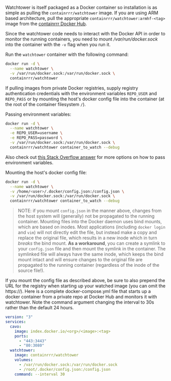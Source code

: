 Watchtower is itself packaged as a Docker container so installation is as simple as pulling the `containrrr/watchtower` image. If you are using ARM based architecture, pull the appropriate `containrrr/watchtower:armhf-<tag>` image from the [containrrr Docker Hub](https://hub.docker.com/r/containrrr/watchtower/tags/).

Since the watchtower code needs to interact with the Docker API in order to monitor the running containers, you need to mount _/var/run/docker.sock_ into the container with the `-v` flag when you run it.

Run the `watchtower` container with the following command:

```bash
docker run -d \
  --name watchtower \
  -v /var/run/docker.sock:/var/run/docker.sock \
  containrrr/watchtower
```

If pulling images from private Docker registries, supply registry authentication credentials with the environment variables `REPO_USER` and `REPO_PASS`
or by mounting the host's docker config file into the container (at the root of the container filesystem `/`).

Passing environment variables:

```bash
docker run -d \
  --name watchtower \
  -e REPO_USER=username \
  -e REPO_PASS=password \
  -v /var/run/docker.sock:/var/run/docker.sock \
  containrrr/watchtower container_to_watch --debug
```

Also check out [this Stack Overflow answer](https://stackoverflow.com/a/30494145/7872793) for more options on how to pass environment variables.

Mounting the host's docker config file:

```bash
docker run -d \
  --name watchtower \
  -v /home/<user>/.docker/config.json:/config.json \
  -v /var/run/docker.sock:/var/run/docker.sock \
  containrrr/watchtower container_to_watch --debug
```

> NOTE: if you mount `config.json` in the manner above, changes from the host system will (generally) not be propagated to the running container. Mounting files into the Docker daemon uses bind mounts, which are based on inodes. Most applications (including `docker login` and `vim`) will not directly edit the file, but instead make a copy and replace the original file, which results in a new inode which in turn *breaks* the bind mount. **As a workaround**, you can create a symlink to your `config.json` file and then mount the symlink in the container. The symlinked file will always have the same inode, which keeps the bind mount intact and will ensure changes to the original file are propagated to the running container (regardless of the inode of the source file!).

If you mount the config file as described above, be sure to also prepend the URL for the registry when starting up your watched image (you can omit the https://). Here is a complete docker-compose.yml file that starts up a docker container from a private repo at Docker Hub and monitors it with watchtower. Note the command argument changing the interval to 30s rather than the default 24 hours.

```yaml
version: "3"
services:
  cavo:
    image: index.docker.io/<org>/<image>:<tag>
    ports:
      - "443:3443"
      - "80:3080"
  watchtower:
    image: containrrr/watchtower
    volumes:
      - /var/run/docker.sock:/var/run/docker.sock
      - /root/.docker/config.json:/config.json
    command: --interval 30
```
